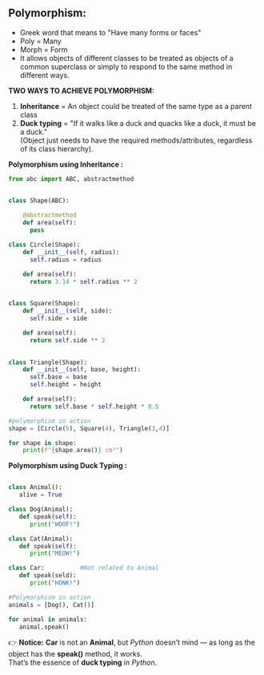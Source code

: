 ## Polymorphism: 
- Greek word that means to "Have many forms or faces"
- Poly = Many
- Morph = Form
- It allows objects of different classes to be treated as objects of a common superclass or simply to respond to the same method in different ways.

**TWO WAYS TO ACHIEVE POLYMORPHISM:** 
1. **Inheritance** = An object could be treated of the same type as a parent class
2. **Duck typing** = "If it walks like a duck and quacks like a duck, it must be a duck."  
(Object just needs to have the required methods/attributes, regardless of its class hierarchy).


**Polymorphism using Inheritance :**
```python
from abc import ABC, abstractmethod


class Shape(ABC):
    
    @abstractmethod
    def area(self):
      pass

class Circle(Shape):
    def __init__(self, radius):
      self.radius = radius

    def area(self):
      return 3.14 * self.radius ** 2
  

class Square(Shape):
    def __init__(self, side):
      self.side = side

    def area(self):
      return self.side ** 2
  

class Triangle(Shape):
    def __init__(self, base, height):
      self.base = base
      self.height = height

    def area(self):
      return self.base * self.height * 0.5 

#polymorphism in action
shape = [Circle(5), Square(4), Triangle(3,4)]

for shape in shape:
    print(f"{shape.area()} cm²")

```

**Polymorphism using Duck Typing :**

```python

class Animal():
   alive = True

class Dog(Animal):
   def speak(self):
      print("WOOF!")

class Cat(Animal):
   def speak(self):
      print("MEOW!")

class Car:          #Not related to Animal
   def speak(seld):
      print("HONK!")

#Polymorphism in action
animals = [Dog(), Cat()]

for animal in animals:
   animal.speak()

```
👉 **Notice:** **Car** is not an **Animal**, but *Python* doesn’t mind — as long as the object has the **speak()** method, it works.  
That’s the essence of **duck typing** in *Python*.
